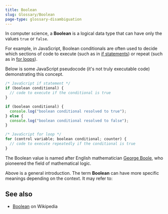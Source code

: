 ```yaml
---
title: Boolean
slug: Glossary/Boolean
page-type: glossary-disambiguation
---
```




In computer science, a **Boolean** is a logical data type that can have only the values `true` or `false`.

For example, in JavaScript, Boolean conditionals are often used to decide which sections of code to execute (such as in [if statements](/Web/JavaScript/Reference/Statements/if...else)) or repeat (such as in [for loops](/Web/JavaScript/Reference/Statements/for)).

Below is some JavaScript pseudocode (it's not truly executable code) demonstrating this concept.

```js
/* JavaScript if statement */
if (boolean conditional) {
  // code to execute if the conditional is true
}

if (boolean conditional) {
  console.log("boolean conditional resolved to true");
} else {
  console.log("boolean conditional resolved to false");
}

/* JavaScript for loop */
for (control variable; boolean conditional; counter) {
  // code to execute repeatedly if the conditional is true
}
```

The Boolean value is named after English mathematician [George Boole](https://en.wikipedia.org/wiki/George_Boole), who pioneered the field of mathematical logic.

Above is a general introduction. The term **Boolean** can have more specific meanings depending on the context. It may refer to:



## See also

- [Boolean](https://en.wikipedia.org/wiki/Boolean_data_type) on Wikipedia
